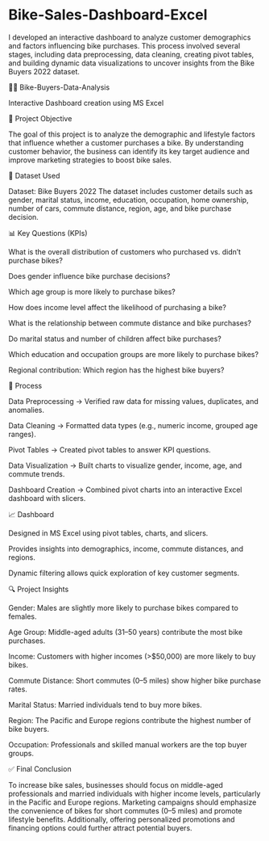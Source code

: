 # Bike-Sales-Dashboard-Excel
I developed an interactive dashboard to analyze customer demographics and factors influencing bike purchases. This process involved several stages, including data preprocessing, data cleaning, creating pivot tables, and building dynamic data visualizations to uncover insights from the Bike Buyers 2022 dataset.

🚴‍♂️ Bike-Buyers-Data-Analysis

Interactive Dashboard creation using MS Excel

📌 Project Objective

The goal of this project is to analyze the demographic and lifestyle factors that influence whether a customer purchases a bike. By understanding customer behavior, the business can identify its key target audience and improve marketing strategies to boost bike sales.

📂 Dataset Used

Dataset: Bike Buyers 2022
The dataset includes customer details such as gender, marital status, income, education, occupation, home ownership, number of cars, commute distance, region, age, and bike purchase decision.

📊 Key Questions (KPIs)

What is the overall distribution of customers who purchased vs. didn’t purchase bikes?

Does gender influence bike purchase decisions?

Which age group is more likely to purchase bikes?

How does income level affect the likelihood of purchasing a bike?

What is the relationship between commute distance and bike purchases?

Do marital status and number of children affect bike purchases?

Which education and occupation groups are more likely to purchase bikes?

Regional contribution: Which region has the highest bike buyers?

🔧 Process

Data Preprocessing → Verified raw data for missing values, duplicates, and anomalies.

Data Cleaning → Formatted data types (e.g., numeric income, grouped age ranges).

Pivot Tables → Created pivot tables to answer KPI questions.

Data Visualization → Built charts to visualize gender, income, age, and commute trends.

Dashboard Creation → Combined pivot charts into an interactive Excel dashboard with slicers.

📈 Dashboard

Designed in MS Excel using pivot tables, charts, and slicers.

Provides insights into demographics, income, commute distances, and regions.

Dynamic filtering allows quick exploration of key customer segments.

🔍 Project Insights

Gender: Males are slightly more likely to purchase bikes compared to females.

Age Group: Middle-aged adults (31–50 years) contribute the most bike purchases.

Income: Customers with higher incomes (>$50,000) are more likely to buy bikes.

Commute Distance: Short commutes (0–5 miles) show higher bike purchase rates.

Marital Status: Married individuals tend to buy more bikes.

Region: The Pacific and Europe regions contribute the highest number of bike buyers.

Occupation: Professionals and skilled manual workers are the top buyer groups.

✅ Final Conclusion

To increase bike sales, businesses should focus on middle-aged professionals and married individuals with higher income levels, particularly in the Pacific and Europe regions. Marketing campaigns should emphasize the convenience of bikes for short commutes (0–5 miles) and promote lifestyle benefits. Additionally, offering personalized promotions and financing options could further attract potential buyers.


